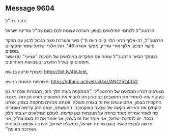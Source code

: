 ## Message 9604

דובר צה״ל: 

הרמטכ״ל ללוחמי המילואים בצפון: הערכה עצומה לכם בשם צה״ל ומדינת ישראל

הרמטכ״ל, רב-אלוף הרצי הלוי קיים היום (ד׳) סיור והערכת מצב בגבול לבנון עם מפקד פיקוד הצפון, אלוף אורי גורדין, מפקד אוגדה 146, תת-אלוף ישראל שומר ומפקדים נוספים.  
במהלך הסיור הרמטכ״ל שוחח עם מפקדים במילואים של חטיבת ״עציוני״ (6) אשר תופסים קו בגליל המערבי בשבועות האחרונים. 

מצורף סרטון בנושא: https://bit.ly/4blJceL

מצורפות תמונות בנושא: https://idfanc.activetrail.biz/ANC1524352

מצורפים דבריו המלאים של הרמטכ״ל: ״המתקפה בעזה תלך חזק, המטרות שלה זה גם בעוטף עזה להחזיר את התושבים בביטחון וזה להביא את החטופים חזרה הביתה. מגננה התקפית בצפון, אתם עושים את זה בצורה מעולה, ואנחנו מכינים מתקפה בצפון. אנחנו לוקחים את האירוע הקשה של שבעה באוקטובר, התעשתנו, יצאנו חזק קדימה ואומרים פה לאזור אמירה מאוד ברורה על הנוכחות כאן קדימה. לעולם המילואים יש בזה חלק נכבד. יש למדינת ישראל, אני אומר את זה בשמי, אני אומר את זה בשם צה"ל, אני מרשה לעצמי להגיד בשם מדינת ישראל, ממשלת ישראל, הערכה עצומה לנוכחות הארוכה הזו פה״.


